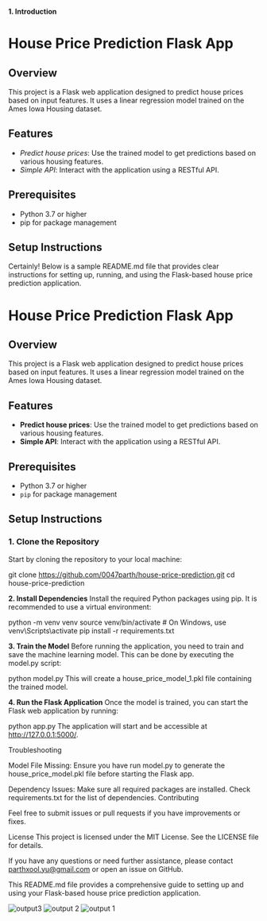 
**1. Introduction**
# House Price Prediction Flask App

## Overview

This project is a Flask web application designed to predict house prices based on input features. It uses a linear regression model trained on the Ames Iowa Housing dataset.

## Features

- *Predict house prices*: Use the trained model to get predictions based on various housing features.
- *Simple API*: Interact with the application using a RESTful API.

## Prerequisites

- Python 3.7 or higher
- pip for package management

## Setup Instructions

Certainly! Below is a sample README.md file that provides clear instructions for setting up, running, and using the Flask-based house price prediction application.


# House Price Prediction Flask App

## Overview

This project is a Flask web application designed to predict house prices based on input features. It uses a linear regression model trained on the Ames Iowa Housing dataset.

## Features

- **Predict house prices**: Use the trained model to get predictions based on various housing features.
- **Simple API**: Interact with the application using a RESTful API.

## Prerequisites

- Python 3.7 or higher
- `pip` for package management

## Setup Instructions

### 1. Clone the Repository

Start by cloning the repository to your local machine:

git clone https://github.com/0047parth/house-price-prediction.git
cd house-price-prediction

**2. Install Dependencies**
Install the required Python packages using pip. It is recommended to use a virtual environment:

python -m venv venv
source venv/bin/activate  # On Windows, use venv\Scripts\activate
pip install -r requirements.txt

**3. Train the Model**
Before running the application, you need to train and save the machine learning model. This can be done by executing the model.py script:

python model.py
This will create a house_price_model_1.pkl file containing the trained model.

**4. Run the Flask Application**
Once the model is trained, you can start the Flask web application by running:

python app.py
The application will start and be accessible at http://127.0.0.1:5000/.

Troubleshooting

Model File Missing: Ensure you have run model.py to generate the house_price_model.pkl file before starting the Flask app.

Dependency Issues: Make sure all required packages are installed. Check requirements.txt for the list of dependencies.
Contributing

Feel free to submit issues or pull requests if you have improvements or fixes.


License
This project is licensed under the MIT License. See the LICENSE file for details.

If you have any questions or need further assistance, please contact parthxool.yu@gmail.com or open an issue on GitHub.

This README.md file provides a comprehensive guide to setting up and using your Flask-based house price prediction application.

![output3](https://github.com/user-attachments/assets/53d15de1-3d85-45d7-b72d-4b06b31f3b2c)
![output 2](https://github.com/user-attachments/assets/921e6f2f-f163-486b-ab72-417d10d1f4e8)
![output 1](https://github.com/user-attachments/assets/6c70e90c-65fd-480d-a3b1-3eed0d952e61)
